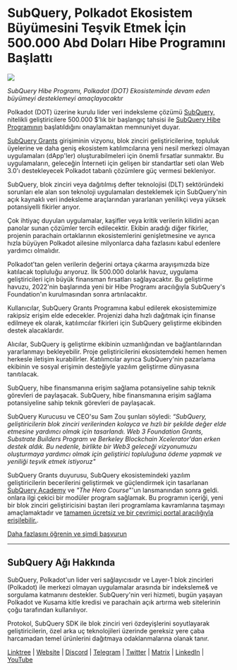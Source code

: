 # SubQuery, Polkadot Ekosistem Büyümesini Teşvik Etmek İçin 500.000 Abd Doları Hibe Programını Başlattı

![](https://cdn-images-1.medium.com/max/800/1*LsQkybCuzuopypGKyKkPAA.png)

_SubQuery Hibe Programı, Polkadot (DOT) Ekosisteminde devam eden büyümeyi desteklemeyi amaçlayacaktır_

Polkadot (DOT) üzerine kurulu lider veri indeksleme çözümü [SubQuery,](https://subquery.network/) nitelikli geliştiricilere 500.000 $'lık bir başlangıç ​​tahsisi ile [SubQuery Hibe Programının](https://subquery.network/grants) başlatıldığını onaylamaktan memnuniyet duyar.

[SubQuery Grants](https://subquery.network/grants) girişiminin vizyonu, blok zinciri geliştiricilerine, topluluk üyelerine ve daha geniş ekosistem katılımcılarına yeni nesil merkezi olmayan uygulamaları (dApp'ler) oluşturabilmeleri için önemli fırsatlar sunmaktır. Bu uygulamaların, geleceğin İnterneti için gelişen bir standartlar seti olan Web 3.0'ı destekleyecek Polkadot tabanlı çözümlere güç vermesi bekleniyor.

SubQuery, blok zinciri veya dağıtılmış defter teknolojisi (DLT) sektöründeki sorunları ele alan son teknoloji uygulamaları desteklemek için SubQuery'nin açık kaynaklı veri indeksleme araçlarından yararlanan yenilikçi veya yüksek potansiyelli fikirler arıyor.

Çok ihtiyaç duyulan uygulamalar, kaşifler veya kritik verilerin kilidini açan panolar sunan çözümler tercih edilecektir. Ekibin aradığı diğer fikirler, projenin parachain ortaklarının ekosistemlerini genişletmesine ve ayrıca hızla büyüyen Polkadot ailesine milyonlarca daha fazlasını kabul edenlere yardımcı olmalıdır.

Polkadot'tan gelen verilerin değerini ortaya çıkarma arayışımızda bize katılacak topluluğu arıyoruz. İlk 500.000 dolarlık havuz, uygulama geliştiricileri için büyük finansman fırsatları sağlayacaktır. Bu geliştirme havuzu, 2022'nin başlarında yeni bir Hibe Programı aracılığıyla SubQuery's Foundation'ın kurulmasından sonra artırılacaktır.

Kullanıcılar, SubQuery Grants Programına kabul edilerek ekosistemimize rakipsiz erişim elde edecekler. Projenizi daha hızlı dağıtmak için finanse edilmeye ek olarak, katılımcılar fikirleri için SubQuery geliştirme ekibinden destek alacaklardır.

Alıcılar, SubQuery iş geliştirme ekibinin uzmanlığından ve bağlantılarından yararlanmayı bekleyebilir. Proje geliştiricilerini ekosistemdeki hemen hemen herkesle iletişim kurabilirler. Katılımcılar ayrıca SubQuery'nin pazarlama ekibinin ve sosyal erişimin desteğiyle yazılım geliştirme dünyasına tanıtılacak.

SubQuery, hibe finansmanına erişim sağlama potansiyeline sahip teknik görevleri de paylaşacak. SubQuery, hibe finansmanına erişim sağlama potansiyeline sahip teknik görevleri de paylaşacak.

SubQuery Kurucusu ve CEO'su Sam Zou şunları söyledi: _“SubQuery, geliştiricilerin blok zinciri verilerinden kolayca ve hızlı bir şekilde değer elde etmesine yardımcı olmak için tasarlandı. Web 3 Foundation Grants, Substrate Builders Program ve Berkeley Blockchain Xcelerator'dan erken destek aldık. Bu nedenle, birlikte bir Web3 geleceği vizyonumuzu oluşturmaya yardımcı olmak için geliştirici topluluğuna ödeme yapmak ve yeniliği teşvik etmek istiyoruz"_

SubQuery Grants duyurusu, SubQuery ekosistemindeki yazılım geliştiricilerin becerilerini geliştirmek ve güçlendirmek için tasarlanan [SubQuery Academy](./20211018-subquery-launches-the-subquery-academy.md) ve _"The Hero Course_"'un lansmanından sonra geldi. onlara ilgi çekici bir modüler program sağlamak. Bu programın içeriği, yeni bir blok zinciri geliştiricisini baştan ileri programlama kavramlarına taşımayı amaçlamaktadır ve [tamamen ücretsiz ve bir çevrimiçi portal aracılığıyla erişilebilir.](https://subquery.coassemble.com/unlock/dOKZW6O#/).

[Daha fazlasını öğrenin ve şimdi başvurun](https://subquery.network/grants)

---

## SubQuery Ağı Hakkında

SubQuery, Polkadot'un lider veri sağlayıcısıdır ve Layer-1 blok zincirleri (Polkadot) ile merkezi olmayan uygulamalar arasında bir indeksleme& ve sorgulama katmanını destekler. SubQuery'nin veri hizmeti, bugün yaşayan Polkadot ve Kusama kitle kredisi ve parachain açık artırma web sitelerinin çoğu tarafından kullanılıyor.

Protokol, SubQuery SDK ile blok zinciri veri özdeyişlerini soyutlayarak geliştiricilerin, özel arka uç teknolojileri üzerinde gereksiz yere çaba harcamadan temel ürünlerini dağıtmaya odaklanmalarına olanak tanır.

[Linktree](https://linktr.ee/subquerynetwork) | [Website](https://subquery.network/) | [Discord](https://discord.com/invite/78zg8aBSMG) | [Telegram](https://t.me/subquerynetwork) | [Twitter](https://twitter.com/subquerynetwork) | [Matrix](https://matrix.to/#/#subquery:matrix.org) | [LinkedIn](https://www.linkedin.com/company/subquery) | [YouTube](https://www.youtube.com/channel/UCi1a6NUUjegcLHDFLr7CqLw)
